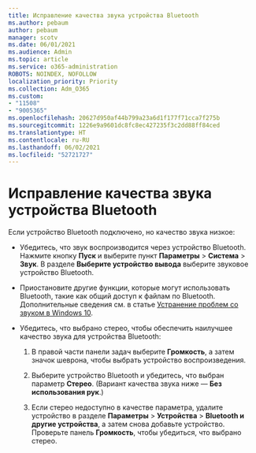 ```yaml
---
title: Исправление качества звука устройства Bluetooth
ms.author: pebaum
author: pebaum
manager: scotv
ms.date: 06/01/2021
ms.audience: Admin
ms.topic: article
ms.service: o365-administration
ROBOTS: NOINDEX, NOFOLLOW
localization_priority: Priority
ms.collection: Adm_O365
ms.custom:
- "11508"
- "9005365"
ms.openlocfilehash: 20627d950af44b799a23a6d1f177f71cca7f275b
ms.sourcegitcommit: 1226e9a9601dc8fc8ec427235f3c2dd88ff84ced
ms.translationtype: HT
ms.contentlocale: ru-RU
ms.lasthandoff: 06/02/2021
ms.locfileid: "52721727"
---
```

# <a name="fix-the-audio-quality-of-my-bluetooth-device"></a>Исправление качества звука устройства Bluetooth

Если устройство Bluetooth подключено, но качество звука низкое:

- Убедитесь, что звук воспроизводится через устройство Bluetooth. Нажмите кнопку **Пуск** и выберите пункт **Параметры** > **Система** > **Звук**. В разделе **Выберите устройство вывода** выберите звуковое устройство Bluetooth.

- Приостановите другие функции, которые могут использовать Bluetooth, такие как общий доступ к файлам по Bluetooth. Дополнительные сведения см. в статье [Устранение проблем со звуком в Windows 10](https://support.microsoft.com/ru-RU/help/4026994).

- Убедитесь, что выбрано стерео, чтобы обеспечить наилучшее качество звука для устройства Bluetooth:
    1. В правой части панели задач выберите **Громкость**, а затем значок шеврона, чтобы выбрать устройство воспроизведения.

    1. Выберите устройство Bluetooth и убедитесь, что выбран параметр **Стерео**. (Вариант качества звука ниже — **Без использования рук**.)

    1. Если стерео недоступно в качестве параметра, удалите устройство в разделе **Параметры** > **Устройства** > **Bluetooth и другие устройства**, а затем снова добавьте устройство. Проверьте панель **Громкость**, чтобы убедиться, что выбрано стерео.

